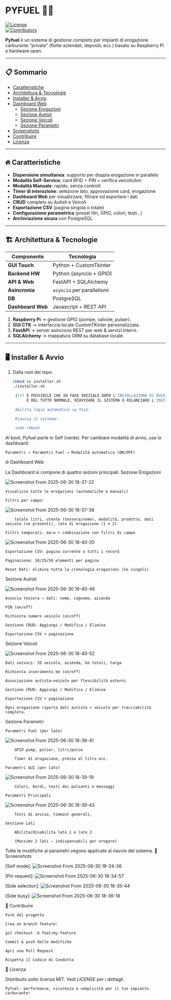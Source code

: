 # PYFUEL 🚀⛽

[![License](https://img.shields.io/badge/license-MIT-blue.svg)](LICENSE)  
[![Contributors](https://img.shields.io/github/contributors/your-username/pyfuel)](https://github.com/your-username/pyfuel/graphs/contributors)

**Pyfuel** è un sistema di gestione completo per impianti di erogazione carburante “private” (flotte aziendali, depositi, ecc.) basato su Raspberry Pi e hardware open.

---

## 📋 Sommario

- [Caratteristiche](#-caratteristiche)  
- [Architettura & Tecnologie](#-architettura--tecnologie)  
- [Installer & Avvio](#-installer--avvio)  
- [Dashboard Web](#-dashboard-web)  
  - [Sezione Erogazioni](#sezione-erogazioni)  
  - [Sezione Autisti](#sezione-autisti)  
  - [Sezione Veicoli](#sezione-veicoli)  
  - [Sezione Parametri](#sezione-parametri)  
- [Screenshots](#-screenshots)  
- [Contribuire](#-contribuire)  
- [Licenza](#-licenza)  

---

## 🔥 Caratteristiche

- **Dispersione simultanea**: supporto per doppia erogazione in parallelo  
- **Modalità Self-Service**: card RFID + PIN + verifica veicolo/km  
- **Modalità Manuale**: rapido, senza controlli  
- **Timer di interazione**: selezione lato, approvazione card, erogazione  
- **Dashboard Web** per visualizzare, filtrare ed esportare i dati  
- **CRUD** completo su Autisti e Veicoli  
- **Esportazione CSV** (pagina singola o totale)  
- **Configurazione parametrica** (pre­set litri, GPIO, colori, testi…)  
- **Archiviazione sicura** con PostgreSQL  

---

## 🏗 Architettura & Tecnologie

| Componente         | Tecnologia                |
|--------------------|---------------------------|
| **GUI Touch**      | Python + CustomTkinter    |
| **Backend HW**     | Python (asyncio + GPIO)   |
| **API & Web**      | FastAPI + SQLAlchemy      |
| **Asincronia**     | `asyncio` per parallelismi|
| **DB**             | PostgreSQL                |
| **Dashboard Web**  | Javascript + REST API     |

1. **Raspberry Pi** → gestione GPIO (pompe, valvole, pulser).  
2. **GUI CTK** → interfaccia locale CustomTKinter personalizzata.  
3. **FastAPI** → server asincrono REST per web & servizi interni.  
4. **SQLAlchemy** → mappatura ORM su database locale.  

---

## 🖥 Installer & Avvio

1. Dalla root del repo:
   ```bash
   chmod +x installer.sh
   ./installer.sh

    (!!! È POSSIBILE CHE IN FASE INIZIALE DOPO L'INSTALLAZIONE DI DOCKER, L'INSTALLER TRMINI INASPETTATAMENTE,
         È DEL TUTTO NORMALE, RIAVVIARE IL SISTEMA E RILANCIARE L'INSTALLER FINO A MESSAGGIO DI INSTALLAZIONE CORRETTA!!!).

    Abilita login automatico su tty1.

    Riavvia il sistema:

    sudo reboot

Al boot, Pyfuel parte in Self (verde). Per cambiare modalità di avvio, usa la dashboard:

    Parametri → Parametri Fuel → Modalità automatica (ON/OFF)

🌐 Dashboard Web

La Dashboard si compone di quattro sezioni principali:
Sezione Erogazioni

![Screenshot From 2025-06-30 18-37-22](https://github.com/user-attachments/assets/c3447974-f5f5-4586-993d-c4859aeef2d7)


    Visualizza tutte le erogazioni (automatiche e manuali)

    Filtri per campo:

![Screenshot From 2025-06-30 18-37-38](https://github.com/user-attachments/assets/2e22cf78-3163-49ef-bea6-fbd2f269cdd6)


        totale litri, utente (tessera/nome), modalità, prodotto, dati veicolo (se presenti), lato di erogazione (1 o 2)

    Filtri temporali: da–a + combinazione con filtri di campo

![Screenshot From 2025-06-30 18-40-20](https://github.com/user-attachments/assets/86f0c1fc-99c8-424f-95df-6df4b1312edf)


    Esportazione CSV: pagina corrente o tutti i record

    Paginazione: 10/25/50 elementi per pagina

    Reset Dati: elimina tutta la cronologia erogazioni (no singoli)

Sezione Autisti

![Screenshot From 2025-06-30 18-40-46](https://github.com/user-attachments/assets/73921df1-d8bc-4a38-9ac8-49ce68d12f93)


    Associa tessera → dati: nome, cognome, azienda

    PIN (on/off)

    Richiesta numero veicolo (on/off)

    Gestione CRUD: Aggiungi / Modifica / Elimina

    Esportazione CSV + paginazione

Sezione Veicoli

![Screenshot From 2025-06-30 18-40-52](https://github.com/user-attachments/assets/7139036e-e18a-4ead-b63e-da84d44468af)


    Dati univoci: ID veicolo, azienda, km totali, targa

    Richiesta inserimento km (on/off)

    Associazione autista–veicolo per flessibilità esterni

    Gestione CRUD: Aggiungi / Modifica / Elimina

    Esportazione CSV + paginazione

    Ogni erogazione riporta dati autista + veicolo per tracciabilità completa.

Sezione Parametri

    Parametri Fuel (per lato)

![Screenshot From 2025-06-30 18-38-41](https://github.com/user-attachments/assets/dee53b1a-7a39-43bd-a878-20b67b19088c)


        GPIO pump, pulser, litri/pulse

        Timer di erogazione, prezzo al litro ecc.

    Parametri GUI (per lato)

![Screenshot From 2025-06-30 18-39-19](https://github.com/user-attachments/assets/21160e9f-77a4-4308-8edd-b1a798bff20e)


        Colori, bordi, testi dei pulsanti e messaggi

    Parametri Principali

![Screenshot From 2025-06-30 18-39-43](https://github.com/user-attachments/assets/0f7821a8-b9c1-4f14-8287-ba8969dd4ff1)


        Testi di avviso, timeout generali,

    Gestione Lati

        Abilita/disabilita lato 1 e lato 2

        (Massimo 2 lati – indispensabili per erogare)

Tutte le modifiche ai parametri vegono applicate al riavvio del sistema.
📸 Screenshots

[Self mode]: ![Screenshot From 2025-06-30 18-34-36](https://github.com/user-attachments/assets/c66c98f0-f161-4c02-bced-5003cddf0fd2)

[Pin request]: ![Screenshot From 2025-06-30 18-34-57](https://github.com/user-attachments/assets/771e61f4-fa38-48f2-aee6-12a1b21d194e)

[Side selection]: ![Screenshot From 2025-06-30 18-35-44](https://github.com/user-attachments/assets/e672a8ab-0c69-4a58-a915-8c4c77087779)

[Side busy]: ![Screenshot From 2025-06-30 18-36-18](https://github.com/user-attachments/assets/247f1ccf-ac2a-4dd8-9a0f-bd7fd9e12f72)


🤝 Contribuire

    Fork del progetto

    Crea un branch feature:

    git checkout -b feat/my-feature

    Commit & push delle modifiche

    Apri una Pull Request

    Rispetta il Codice di Condotta

📄 Licenza

Distribuito sotto licenza MIT. Vedi LICENSE per i dettagli.

    Pyfuel: performance, sicurezza e semplicità per il tuo impianto carburante!
